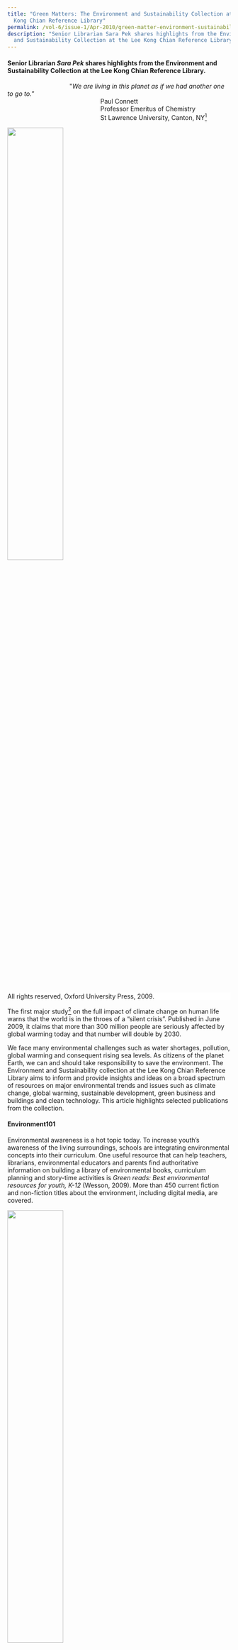 ```yaml
---
title: "Green Matters: The Environment and Sustainability Collection at the Lee
  Kong Chian Reference Library"
permalink: /vol-6/issue-1/Apr-2010/green-matter-environment-sustainability/
description: "Senior Librarian Sara Pek shares highlights from the Environment
  and Sustainability Collection at the Lee Kong Chian Reference Library. "
---
```

#### Senior Librarian _Sara Pek_ shares highlights from the Environment and Sustainability Collection at the Lee Kong Chian Reference Library.

&emsp;&emsp;&emsp;&emsp;&emsp;&emsp;&emsp;&emsp;&emsp;&emsp;"*We are living in this planet as if we had another one to go to.*”<br>&emsp;&emsp;&emsp;&emsp;&emsp;&emsp;&emsp;&emsp;&emsp;&emsp;&emsp;&emsp;&emsp;&emsp;&emsp;Paul Connett<br>&emsp;&emsp;&emsp;&emsp;&emsp;&emsp;&emsp;&emsp;&emsp;&emsp;&emsp;&emsp;&emsp;&emsp;&emsp;Professor Emeritus of Chemistry <br>&emsp;&emsp;&emsp;&emsp;&emsp;&emsp;&emsp;&emsp;&emsp;&emsp;&emsp;&emsp;&emsp;&emsp;&emsp;St Lawrence University, Canton, NY[^1]

<img style="width:50%;" src="/images/Vol%206%20Issue%201/GreenMatters/Oxford%20companion%20to%20global%20change.jpg">
 <div style="background-color: white;">All rights reserved, Oxford University Press, 2009.</div>

The first major study[^2] on the full impact of climate change on human life warns that the world is in the throes of a “silent crisis”. Published in June 2009, it claims that more than 300 million people are seriously affected by global warming today and that number will double by 2030.

We face many environmental challenges such as water shortages, pollution, global warming and consequent rising sea levels. As citizens of the planet Earth, we can and should take responsibility to save the environment. The Environment and Sustainability collection at the Lee Kong Chian Reference Library aims to inform and provide insights and ideas on a broad spectrum of resources on major environmental trends and issues such as climate change, global warming, sustainable development, green business and buildings and clean technology. This article highlights selected publications from the collection.

#### **Environment101**

Environmental awareness is a hot topic today. To increase youth’s awareness of the living surroundings, schools are integrating environmental concepts into their curriculum. One useful resource that can help teachers, librarians, environmental educators and parents find authoritative information on building a library of environmental books, curriculum planning and story-time activities is *Green reads: Best environmental resources for youth, K-12* (Wesson, 2009). More than 450 current fiction and non-fiction titles about the environment, including digital media, are covered. 

<img style="width:50%;" src="/images/Vol%206%20Issue%201/GreenMatters/Green%20Reads.jpg">
 <div style="background-color: white;">All rights reserved, Libraries Unlimited/ABC-CLIO, 2009.</div>

Students and professionals seeking to understand the environmental sciences can refer to a range of references on the topics. *The Oxford companion to global change* (Goudie & Cuff, 2009) is a well-balanced coverage of the Earth systems and human factors. It examines key environmental events, trends and issues related to global change. The 2007 *report of the Intergovernmental Panel on Climate Change (IPCC)*, which assesses the scientific, technical, environmental, economic and social aspects of climate change, is discussed.

Numerous heroes of the environment have cared intensely about the environment. Works on these prominent environmental leaders and visionaries, activists, scientists, innovators and entrepreneurs such as Rachel Carson, Aldo Leopold, Jane Goodall, John Muir, David Attenborough, Al Gore, Tim Flannery, Lester Brown and Henry David Thoreau can be found in the library.

One book that many considered as the most important environmental book of the 20th century is Rachel Carson’s *Silent spring* (Carson, 1962, 1994 reprint). Carson alerts readers on the widespread use of chemical pesticides destroying wildlife and posing serious threat to public health. The brave woman faced condemnation and strikes by the chemical industry to ban the book. In the end, she succeeded in creating public awareness of the environment, which led to changes in government policy and inspired the modern ecological movement.

<img style="width:50%;" src="/images/Vol%206%20Issue%201/GreenMatters/Silent%20Spring.jpg">
 <div style="background-color: white;">All rights reserved, Houghton Mifflin, 1994.</div>

Earth Day is celebrated every year. It is a special day to appreciate the planet Earth and be environmentally conscious. The first Earth Day in 1970 was often thought as one of the factors leading to the field of environmental ethics. A good introduction to this increasingly urgent topic is *Environmental ethics: An anthology* (Rolston & Light, 2003). This text is compilation of classical and contemporary essays on key environmental debates and issues.

Cities throughout the world face the common challenge to balance sustainability, economic progress and good governance. There are many discussions addressing the subject of environmentally sustainable development such as: *Resilient cities: Responding to peak oil and climate change* (Newman, Beatley & Boyer, 2009) and *World cities: Achieving liveability and vibrancy* (Ooi & Yuen, 2010).

The largest and most discussed report in recent years is *Stern Review on the Economics of Climate Change* (Stern, 2007). This 700-page report is a comprehensive analysis of the economic aspects of environmental issues. Compiled by an economist, the review gives an optimistic assessment for the future but warns that the world must act now on climate change to avoid devastating economic consequences.

A deluge of eco-literature has been coming to the library shelves. Some books carry weight for the specific message they convey. Others stand out for the clarity they bring to environmental and climate issue such as global warming, carbon footprints and greenhouse emissions. Many popular works have become instant classics.

Some of these green books include: *Our choice: A plan to solve the climate crisis* (Gore, 2009), *Hot, flat, and crowded: Why we need a green revolution – and how it can renew America* (Friedman, 2008), *Earth in mind: On education, environment, and the human* (Orr, 2004) and *Eco barons: The dreamers, schemers, and millionaires who are saving our planet* (Humes, 2009).

<img style="width:50%;" src="/images/Vol%206%20Issue%201/GreenMatters/Hot,%20Flat%20and%20Crowded.jpg">
 <div style="background-color: white;">All rights reserved, Farrar, Straus & Giroux, c2008.</div>


#### **Global Race for Clean Resources**

 &emsp;&emsp;&emsp;*“Because our economic future depends on our leadership<br>&emsp;&emsp;&emsp;in the industries of the future, we are investing in basic applied <br>&emsp;&emsp;&emsp;research... We know the nation that leads in clean energy<br>&emsp;&emsp;&emsp;will be the nation that leads the world.”*<br>&emsp;&emsp;&emsp;*United States President Barack Obama’s speech[^3] on the economy<br>&emsp;&emsp;&emsp;and job creation ideas on 8 December 2009.*

The benefits of producing clean and sustainable power from renewable energy sources have received growing attention worldwide, including in Singapore. The International Energy Agency (IEA) reports[^4] that nations must invest US$37 trillion in energy technologies by 2030 to avoid climate catastrophe and meet energy needs. Asia’s rising “clean technology tigers”[^5] – China, Japan and South Korea – are poised to win the clean energy race with their hefty investment in clean energy infrastructure and technology.

Since identifying clean technology as a strategic part of a sustainable economy, the Singapore government has committed $700 million[^6] for R&D and manpower training to grow the sector. Clean technology or “clean-tech” is applied in a broad range of industries, including energy, water, manufacturing, advanced materials and transportation. Examples of clean-tech are solar and wind energy, water filtration and electric vehicles.

To support the information needs of this rapidly emerging field, the library has built a collection of key publications on market trends, investment, technological and economic aspects of renewable energy. Recent titles include: *Global energy transformation: Four necessary steps to make clean energy the next success story* (Larson, 2009), *Clean money: Picking winners in the green tech boom* (Rubino, 2009) and *The clean tech revolution: Discover the top trends, technologies, and companies to watch* (Pernick & Wilder, 2008).

<img style="width:80%;" src="/images/Vol%206%20Issue%201/GreenMatters/Presentation1.jpg">
 <div style="background-color: white;">(Left) All rights reserved. John Wiley & Sons, 2009. <br>  (Right) All rights reserved, Collins Business, 2008.</div>

The push for environmental and water technologies (EWT) industry has also thrown up new and exciting challenges for those in the engineering fields. Job seekers and practicing engineers looking to strengthen their career prospects can refer to titles like *Alternative energy systems and application* (Hodge, 2010) and *Energy systems engineering: Evaluation and implementation* (Vanek & Albright, 2008), *The Yaws handbook of properties for environmental and green engineering* (Yaws, 2008) and *Handbook of environmental engineering calculations* (Lee & Lin, 2007).

Online databases,[^7] such as IEEE/IET electronic library, SpringerLink, Nature.com and Proquest Science offer, premium content from international journals and reports. Library users can access these resources at the library or at home. Some of the periodicals available are *Energy Design Update*, *Energy Compass*, *Energy Engineering*, *Energy Intelligence*, *The Energy Journal*, *The Journal of Energy Markets*, *Water & Wastewater International, Water Environment Research and Journal of Water Resource and Protection*.

#### **Going Green**
Green is now mainstream. A National Geographic survey, Greendex[^8] shows that consumers are buying more green products even during the economic crisis of 2008. Companies are introducing new greener products. Books on green marketing and green business like *The truth about green business* (Friend & Kordesch & Privitt, 2009), *Harvard Business Review on green business strategy* (Harvard business review, 2007) and *Strategies for the green economy: Opportunities and challenges in the new world of business* (Makower & Pike, 2009) are relevant to this segment of readers.

However, media experts[^9] warn that marketing strategies dubbed “greenwashing” could be leading the eco-conscious astray as more companies are making false or misleading green marketing claim.

With pressing interest in green economy, organisations are adapting to new environmental policy and regulations. Others are developing strategies for sustainable business or “green” their operation. Policy makers and business stakeholders wondering how policy decisions come about can be better informed from books such as *Environmental policy analysis and practice* (Greenberg, 2007). The author explains clearly how all policy considerations are broken down and tools that are widely used in policy analysis.

The Singapore government has been a key driver for environmental change since independence. After 40 years of dedicated green and clean programmes, the country has won numerous international accolades. Readers interested to trace the remarkable transformation of Singapore can refer to books about Singapore’s experience with environmental management and pollution control.

Energy-efficient buildings are universally recognised to reduce greenhouse gas emission. A Singapore Green Building Council (SGBC) was set up to drive the green-buildings movement in Singapore.[^10] The Building and Construction Authority (BCA) has announced ambitious efforts to have 80% of Singapore‘s buildings attain minimum green-certified standards by 2030. The “green collar” sector is expected to grow by leaps and bounds. There will be strong demand for manpower in the development, design, construction, operation and maintenance of green buildings.

Environmental planners, consultants and plant operators looking for references on energy efficient buildings, green architecture and ecocity will find many new titles on the topics, for example, *The green building bottom line: The real cost of sustainable building* (Melaver & Mueller, 2009), *Ecomasterplanning* (Yeang, 2009) and *Green architecture now!* (Jodidio, 2009).

<img style="width:50%;" src="/images/Vol%206%20Issue%201/GreenMatters/Green%20Building%20Bottomline.jpg">
<div style="background-color: white;">All rights reserved, John Wiley & Sons, c2010.</div>

Green vehicles will soon hit the roads in Singapore. A multi-agency taskforce led by the Energy Market Authority (EMA) and Land Transport Authority (LTA) has embarked on national electric vehicles (EVs) test-bedding programme.[^11] It will allow testing of different EV prototypes and charging technologies and research into vehicle-to-grid (V2G) power. Anyone interested to know the technology and issues behind EV can refer to books such as *Future cars: Bio fuel, hybrid, electric, hydrogen, fuel economy in all sizes and shapes* (Bethscheider-Kieser, 2008) and *Plug-in electric vehicles: What role for Washington?* (Sandalow, 2009).

#### **Conclusion**

It is currently believed that science and technology can provide effective solutions to most environmental problems. However, efforts to conserve natural resources and preserve the wilderness and even local culture should not be overlooked to ensure a healthy environment for all living beings on Earth. To quote a recent ad from The Singapore Environmental Council (SEC), “It starts with their lives. It ends with yours.” Humans and animals are all affected by global warming. Go, read green and live green.

<br>
<div style="background-color: white;">
<br/>
<img src="/images/Authors/Sara%20Pek.jpg" style="width: 100px; height: 100px;"/>
<center><b>Sara Pek</b><br>Senior Librarian<br>Lee Kong Chian Reference Library<br>National Library </center></div>

#### **REFERENCES**

Al Gore, [_Our Choice: A Plan To Solve the Climate Crisis_](https://eservice.nlb.gov.sg/item_holding.aspx?bid=13312231) (London: Bloomsbury, 2009). (Call no. R 363.73874 GOR)

Andrew Light and Holmes Rolston III, eds., [_Environmental Ethics: An Anthology_](https://eservice.nlb.gov.sg/item_holding.aspx?bid=11541830) (Oxford: Blackwell, 2003). (Call no. R 179.1 ENV)

B. K. Hodge, [_Alternative Energy Systems and Applications_](https://eservice.nlb.gov.sg/item_holding.aspx?bid=13167932) (Hoboken: John Wiley & Sons, 2010). (Call no. R 621.042 HOD)

C. C. Lee and Shun Dar Lin, eds., [_Handbook of Environmental Engineering Calculations_](https://eservice.nlb.gov.sg/item_holding.aspx?bid=12909666) (New York: McGraw Hill, 2007). (Call no. R 628 HAN)

Carl L. Yaws, [_The Yaws Handbook of Properties for Environmental and Green Engineering_](https://eservice.nlb.gov.sg/item_holding.aspx?bid=13100386) (Houston: Gulf Pub. Co., 2008). (Call no. R 660 YAW)

David Cuff and Andrew S. Goudie, eds., [_The Oxford Companion to Global Change_](https://eservice.nlb.gov.sg/item_holding.aspx?bid=13162554) (New York: Oxford University Press, 2009). (Call no. R 363.7 OXF)

David B. Sandalow, [_Plug-In Electric Vehicles: What Role for Washington?_](https://eservice.nlb.gov.sg/item_holding.aspx?bid=13178919) (Washington, D.C.: Brookings Institution Press, 2009). (Call no. R 388.32 PLU)

David W. Orr, [_Earth in Mind: On Education, Environment, and the Human Prospect_](https://eservice.nlb.gov.sg/item_holding.aspx?bid=12444585) (Washington, D.C.: Island Press, 2004). (Call no. R 363.70071 ORR)

Edward Humes, [_Eco Barons: The Dreamers, Schemers, and Millionaires Who Are Saving Our Planet_](https://eservice.nlb.gov.sg/item_holding.aspx?bid=13173948) (New York: Ecco, 2009). (Call no. R 363.70092273 HUM)

Francis M. Vanek and Louis D. Albright, [_Energy Systems Engineering: Evaluation and Implementation_](https://eservice.nlb.gov.sg/item_holding.aspx?bid=13133245) (New York: McGraw-Hill, 2008). (Call no. R 621.4 VAN)

Gil Friend, Nicholas Kordesch and Benjamin Privitt, [_The Truth About Green Business_](https://eservice.nlb.gov.sg/item_holding.aspx?bid=13182253) (N.J.: FT Pres, 2009). (Call no. RBUS 658.4083 FRI)

[_Harvard Business Review on Green Business Strategy_](https://eservice.nlb.gov.sg/item_holding.aspx?bid=12944604) (Boston: Harvard Business School Pub, 2007). (Call no. RBUS 658.4083 HAR)

Joel Makower and Cara Pike, [_Strategies for the Green Economy: Opportunities and Challenges in the New World of Business_](https://eservice.nlb.gov.sg/item_holding.aspx?bid=13056642) (New York: McGraw-Hill, 2009). (Call no. RBUS 658.4083 MAK)

John Rubino, [_Clean Money: Picking Winners in the Green-Tech Boom_](https://eservice.nlb.gov.sg/item_holding.aspx?bid=13053340)  (Hoboken: John Wiley & Sons, 2009). (Call no. RBUS 332.6 RUB)

Ken Yeang, [_Ecomasterplanning_](https://eservice.nlb.gov.sg/item_holding.aspx?bid=13188044) (Hoboken: Chichester, 2009). (Call no. RSEA 720.47 YEA)

Lindsay Patrick Wesson, _Green Reads: Best Environmental Resources for Youth, K-12_ (Calif. Libraries Unlimited/ABC-CLIO, 2009)

Martin Melaver and Phyllis Mueller, eds., [_The Green Building Bottom Line: The Real Cost of Sustainable Building_](https://eservice.nlb.gov.sg/item_holding.aspx?bid=13112840) (New York: McGraw-Hill, 2009). (Call no. R 690.8047 GRE)

Mats Larsson, [_Global Energy Transformation: Four Necessary Steps To Make Clean Energy the Next Success Story_](https://eservice.nlb.gov.sg/item_holding.aspx?bid=13229157) (New York: Palgrave Macmillan, 2009). (Call no. R 333.79 LAR)

Michael R. Greenberg, [_Environmental Policy Analysis and Practice_](https://eservice.nlb.gov.sg/item_holding.aspx?bid=13005109) (N.J.: Rutgers University Press, 2007). (Call no. R 363.700973 GRE)

Nicholas Stern, [_The Economics of Climate Change: The Stern Review_](https://eservice.nlb.gov.sg/item_holding.aspx?bid=12845998) (Cambridge, UK: Cambridge University Press, 2007). (Call no. R 363.73874 GRE)

Ooi Giok Ling and Belinda Yuen, eds., [_World Cities: Achieving Liveability and Vibrancy_](https://eservice.nlb.gov.sg/item_holding.aspx?bid=13219134)  (Singapore: World Scientific, 2010). (Call no. RSING 338.927 WOR)

Peter Newman, Timothy Beatley and Heather Boyer, [_Resilient Cities: Responding to Peak Oil and Climate Change_](https://eservice.nlb.gov.sg/item_holding.aspx?bid=13101977) (Washington, D.C.: Island Press, 2009). (Call no.: R 307.76 NEW)

Philip Jodidio, [_Grüne Architektur Heute! = L’architecture Verte D’aujourd’hui!_](https://eservice.nlb.gov.sg/item_holding.aspx?bid=13220846) \[Green architecture now!\] (\[Germany\]: Taschen, 2009). (Call no. RART 720.47 JOD)

Rachel Carson, _Silent Spring_ (Boston: Houghton Mifflin, 1994)

Ron Pernick and Clint Wilder, [_The Clean Tech Revolution: Discover the Top Trends, Technologies, and Companies To Watch_](https://eservice.nlb.gov.sg/item_holding.aspx?bid=13071606) (New York: Collins Business, 2008). (Call no.: R 333.794 PER)

Thomas L. Friedman, [_Hot, Flat, and Crowded: Why We Need a Green Revolution – And How It Can Renew America_](https://eservice.nlb.gov.sg/item_holding.aspx?bid=13092394) (New York: Farrar, Straus and Giroux, 2008). (Call no. R 363.705250973 FRI)

Ulrich Bethscheider-Kieser, [_Future Cars: Bio Fuel, Hybrid, Electric, Hydrogen, Fuel Economy in All Sizes and Shapes_](https://eservice.nlb.gov.sg/item_holding.aspx?bid=13149411) (Ludwigsburg: Avedition, 2008). (Call no. R 629.229 BET)
 
#### **NOTES**

[^1]: “Commissioners Face Waste Disposal Crisis,” _The Frederick News Post_, 30 August 2007.

[^2]: “Human Impact Report: Climate Change - The Anatomy of a Silent Crisis,” Global Humanitarian Forum, accessed 18 January 2010, https://gsdrc.org/document-library/human-impact-report-climate-change-the-anatomy-of-a-silent-crisis/#:~:text=This%20report%20documents%20the%20devastation,people%20are%20at%20extreme%20risk.

[^3]: Barack Obama, “Remarks by the President on Job Creation and Economic Growth,” speech, The White House, The Brookings Institution, 8 December 2009, https://obamawhitehouse.archives.gov/the-press-office/remarks-president-job-creation-and-economic-growth

[^4]: “World Energy Outlook 2009,” International Energy Agency, November 2009, https://www.iea.org/reports/world-energy-outlook-2009

[^5]: Breakthrough Institute and the Information Technology and Innovation Foundation, “Rising Tigers, Sleeping Giant: Asian Nations Set To Dominate the Clean Energy Race by Out-Investing the United States,” published November 2009,  
https://s3.us-east-2.amazonaws.com/uploads.thebreakthrough.org/legacy/blog/Rising\_Tigers.pdf

[^6]: Chee K. G, “High Hopes for Singapore Cleantech,” _Cleantech_, published1 March 2009.

[^7]: National Library Board, _eResources_, accessed 18 January 2010, [http://eresources.nlb.gov.sg/](http://eresources.nlb.gov.sg/)

[^8]: “GreenDex: Survey of Sustainable Consumption,” _National Geographic_, accessed 2009.

[^9]: “Beware the Great “Greenwashing” Con, Experts Warn,” _Independent_, 6 December 2009.

[^10]: “A Strategic Plan,” Singapore Green Building Council, accessed 2009.

[^11]: “Electric Vehicles Test Bedding,” Energy Market Authority, accessed 2009, https://www.ema.gov.sg/Electric\_Vehicles\_Test\_Bed.aspx


